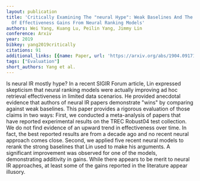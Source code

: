 ```yaml
---
layout: publication
title: 'Critically Examining The "neural Hype": Weak Baselines And The Additivity
  Of Effectiveness Gains From Neural Ranking Models'
authors: Wei Yang, Kuang Lu, Peilin Yang, Jimmy Lin
conference: Arxiv
year: 2019
bibkey: yang2019critically
citations: 91
additional_links: [{name: Paper, url: 'https://arxiv.org/abs/1904.09171'}]
tags: ["Evaluation"]
short_authors: Yang et al.
---
```

Is neural IR mostly hype? In a recent SIGIR Forum article, Lin expressed
skepticism that neural ranking models were actually improving ad hoc retrieval
effectiveness in limited data scenarios. He provided anecdotal evidence that
authors of neural IR papers demonstrate "wins" by comparing against weak
baselines. This paper provides a rigorous evaluation of those claims in two
ways: First, we conducted a meta-analysis of papers that have reported
experimental results on the TREC Robust04 test collection. We do not find
evidence of an upward trend in effectiveness over time. In fact, the best
reported results are from a decade ago and no recent neural approach comes
close. Second, we applied five recent neural models to rerank the strong
baselines that Lin used to make his arguments. A significant improvement was
observed for one of the models, demonstrating additivity in gains. While there
appears to be merit to neural IR approaches, at least some of the gains
reported in the literature appear illusory.